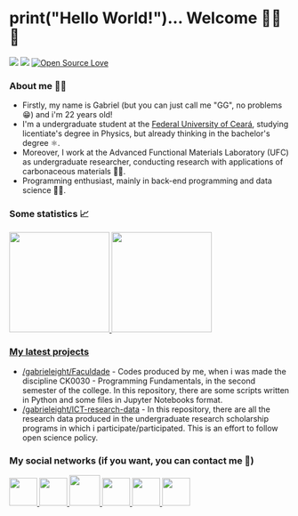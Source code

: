 # print("Hello World!")... Welcome :man_astronaut::rocket:
[![](https://komarev.com/ghpvc/?username=gabrieleight&color=grey)](https://github.com/gabrieleight)
[![](https://img.shields.io/github/stars/gabrieleight?color=grey&logoColor=grey)](https://github.com/gabrieleight)
[![Open Source Love](https://badges.frapsoft.com/os/v2/open-source.svg?v=103)](https://github.com/gabrieleight)

### About me :sassy_man:
- Firstly, my name is Gabriel (but you can just call me "GG", no problems :grin:) and i'm 22 years old!
- I'm a undergraduate student at the [Federal University of Ceará](http://ufc.br/), studying licentiate's degree in Physics, but already thinking in the bachelor's degree :atom_symbol:.
- Moreover, I work at the Advanced Functional Materials Laboratory (UFC) as undergraduate researcher, conducting research with applications of carbonaceous materials :man_scientist:.
- Programming enthusiast, mainly in back-end programming and data science :man_technologist:.

<!-- Colocar uma seção "linguagens que sei ou quero aprender", enumerando as principais linguagens que uso e as que tenho vontade de desenvolver --> 

### Some statistics :chart_with_upwards_trend:
<div>
  <a href="https://github.com/gabrieleight"/>
  <img height="180em" src="[https://github-readme-stats.vercel.app/api?username=gabrieleight&custom_title=My GitHub Stats (@gabrieleight)&count_private=true&theme=dark&include_all_commits=true&count_private=true&icon_color=F8F8FF](https://github-readme-stats.vercel.app/api?username=gabrieleight&custom_title=My%20GitHub%20Stats%20(@gabrieleight)&count_private=true&theme=dark&include_all_commits=true&count_private=true&icon_color=F8F8FF)"/>
  <img height="180em" src="https://github-readme-stats.vercel.app/api/top-langs/?username=gabrieleight&layout=default&bg_color=151515&text_color=F8F8FF&title_color=F8F8FF"/>
<div>
  
### My latest projects
- [/gabrieleight/Faculdade](https://github.com/gabrieleight/Faculdade) - Codes produced by me, when i was made the discipline CK0030 - Programming Fundamentals, in the second semester of the college. In this repository, there are some scripts written in Python and some files in Jupyter Notebooks format.
- [/gabrieleight/ICT-research-data](https://github.com/gabrieleight/ICT-research-data) - In this repository, there are all the research data produced in the undergraduate research scholarship programs in which i participate/participated. This is an effort to follow open science policy.

### My social networks (if you want, you can contact me :call_me_hand:)
<div>
  <a href="//instagram.com/gabrieloliveiraa1_"><img src="icons/icon-instagram.ico" width=50 height=50> 
  <a href="//twitter.com/gabrieleight"><img src="icons/icon-twitter.ico" width=50 height=50> 
  <a href="//lattes.cnpq.br/0938260034922646"><img src="icons/icon-lattes.ico" width=55 height=55>
  <a href="//orcid.org/0000-0002-6633-4172"><img src="icons/icon-orcid.ico" width=50 height=50>
  <a href="//linkedin.com/in/gabrieleight/"><img src="icons/icon-linkedin.ico" width=50 height=50>
  <a href="mailto:gabrielgilberto@fisica.ufc.br"><img src="icons/icon-gmail.ico" width=50 height=50>
</div>

